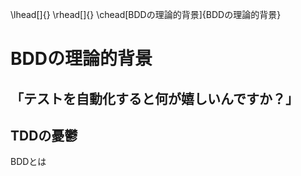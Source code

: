 

\lhead[]{}
\rhead[]{}
\chead[BDDの理論的背景]{BDDの理論的背景}

# BDDの理論的背景

## 「テストを自動化すると何が嬉しいんですか？」

## TDDの憂鬱




BDDとは